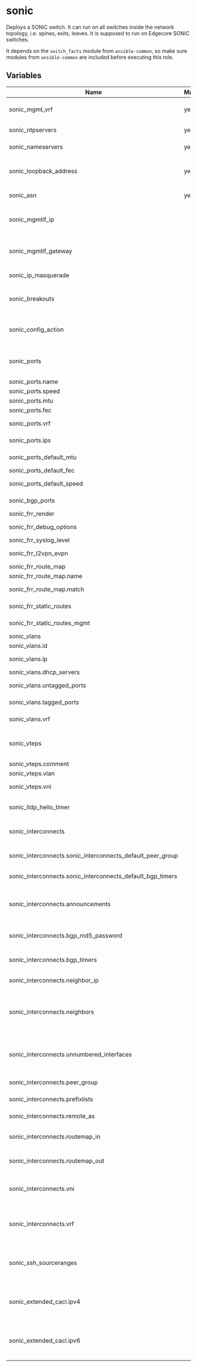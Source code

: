 # sonic

Deploys a SONiC switch. It can run on all switches inside the network topology, i.e. spines, exits, leaves. It is supposed to run on Edgecore SONiC switches.

It depends on the `switch_facts` module from `ansible-common`, so make sure modules from `ansible-common` are included before executing this role.

## Variables

| Name                                                       | Mandatory | Description                                                                                                          |
| ---------------------------------------------------------- | --------- | -------------------------------------------------------------------------------------------------------------------- |
| sonic_mgmt_vrf                                             | yes       | Boolean flag to enable / disable the management vrf on the switch.                                                   |
| sonic_ntpservers                                           | yes       | The time servers to use on the switch.                                                                               |
| sonic_nameservers                                          | yes       | The name servers to use on the switch.                                                                               |
| sonic_loopback_address                                     | yes       | The loopback address use for this router. Is used to identify routers with bgp unnumbered.                           |
| sonic_asn                                                  | yes       | The autonomous system number of the router.                                                                          |
| sonic_mgmtif_ip                                            |           | The fixed IP address of the management interface in `IP/netmask` format. If not given, defaults to DHCP.             |
| sonic_mgmtif_gateway                                       |           | If using a fixed management IP, the default gateway for the management interface.                                    |
| sonic_ip_masquerade                                        |           | Enable ip masquerading on eth0.                                                                                      |
| sonic_breakouts                                            |           | The breakout configuration for ports, e.g. `dict('Ethernet0'='4x25G')`                                               |
| sonic_config_action                                        |           | Either `load` or `reload`. In the latter case all services will be restarted. If not given, defaults to `load`       |
| sonic_ports                                                |           | Configuration for ports (mtu, fec, have highest precedence). These ports will be up by default.                      |
| sonic_ports.name                                           |           | The port name.                                                                                                       |
| sonic_ports.speed                                          |           | Speed of the port.                                                                                                   |
| sonic_ports.mtu                                            |           | MTU of the port.                                                                                                     |
| sonic_ports.fec                                            |           | FEC used for the port.                                                                                               |
| sonic_ports.vrf                                            |           | VRF where the port should bind to.                                                                                   |
| sonic_ports.ips                                            |           | IPs to assign to the interface directly.                                                                             |
| sonic_ports_default_mtu                                    |           | MTU default value for ports                                                                                          |
| sonic_ports_default_fec                                    |           | FEC default value for ports                                                                                          |
| sonic_ports_default_speed                                  |           | Speed default value for ports                                                                                        |
| sonic_bgp_ports                                            |           | Ports for the underlay BGP sessions                                                                                  |
| sonic_frr_render                                           |           | Render the frr config                                                                                                |
| sonic_frr_debug_options                                    |           | Debugging options for FRR.                                                                                           |
| sonic_frr_syslog_level                                     |           | Log level of FRR                                                                                                     |
| sonic_frr_l2vpn_evpn                                       |           | Enable l2vpn evpn as address family.                                                                                 |
| sonic_frr_route_map                                        |           | Configure a route map                                                                                                |
| sonic_frr_route_map.name                                   |           | Name of the route map                                                                                                |
| sonic_frr_route_map.match                                  |           | The matcher of the route map                                                                                         |
| sonic_frr_static_routes                                    |           | Static routes to be injected through FRR.                                                                            |
| sonic_frr_static_routes_mgmt                               |           | Static routes to be injected to the mgmt VRF.                                                                        |
| sonic_vlans                                                |           | VLANs to configure.                                                                                                  |
| sonic_vlans.id                                             |           | The VLAN ID.                                                                                                         |
| sonic_vlans.ip                                             |           | The IP of the SVI of this VLAN.                                                                                      |
| sonic_vlans.dhcp_servers                                   |           | DHCP servers to relay to.                                                                                            |
| sonic_vlans.untagged_ports                                 |           | Array of untagged ports to bind to this VLAN.                                                                        |
| sonic_vlans.tagged_ports                                   |           | Array of tagged ports to bind to this VLAN.                                                                          |
| sonic_vlans.vrf                                            |           | The VRF to bind the VLANs SVI to.                                                                                    |
| sonic_vteps                                                |           | VTEPs to configure. If defined FRR will automatically advertise all VNIs.                                            |
| sonic_vteps.comment                                        |           | Description for the VTEP.                                                                                            |
| sonic_vteps.vlan                                           |           | The local VLAN interface.                                                                                            |
| sonic_vteps.vni                                            |           | The global VNI within the CLOS topology.                                                                             |
| sonic_lldp_hello_timer                                     |           | Interval for the lldp daemon on the switch to send hello to neighbors                                                |
| sonic_interconnects                                        |           | Configure connections to other BGP parties (e.g. Internet or MPLS routers)                                           |
| sonic_interconnects.sonic_interconnects_default_peer_group |           | The default peer-group name where to put connecting parties.                                                         |
| sonic_interconnects.sonic_interconnects_default_bgp_timers |           | Default bgp timers for connecting parties.                                                                           |
| sonic_interconnects.announcements                          |           | BGP announcements to the connecting parties. (e.g. a static network announcement `network w.x.y.z/24`)               |
| sonic_interconnects.bgp_md5_password                       |           | Use a MD5 password for the BGP session with the remote party.                                                        |
| sonic_interconnects.bgp_timers                             |           | Use specific BGP timer values for the BGP session with the remote party.                                             |
| sonic_interconnects.neighbor_ip                            |           | Connect to this BGP neighbors IP.                                                                                    |
| sonic_interconnects.neighbors                              |           | Connect to this BGP neighbors - supports multiple neighbors and also BGP unnumbered by giving `Ethernet0 interface`. |
| sonic_interconnects.unnumbered_interfaces                  |           | Connect with BGP unnumbered on these interfaces - also sets IPv6 options to make unnumbered work right.              |
| sonic_interconnects.peer_group                             |           | Put the neighbor in this peer group.                                                                                 |
| sonic_interconnects.prefixlists                            |           | BGP prefix lists to configure.                                                                                       |
| sonic_interconnects.remote_as                              |           | The AS of the BGP neighbor.                                                                                          |
| sonic_interconnects.routemap_in                            |           | Apply an incoming routemap for this BGP session.                                                                     |
| sonic_interconnects.routemap_out                           |           | Apply an outgoing routemap for this BGP session.                                                                     |
| sonic_interconnects.vni                                    |           | This BGP session will connect the specified VNI within the CLOS topology with the given peer.                        |
| sonic_interconnects.vrf                                    |           | Use a dedicated BGP session fenced with an VRF for this connection. Also it declares the virtual network as layer-3. |
| sonic_ssh_sourceranges                                     |           | The source ranges from which the switch should be reachable over SSH on its prod (non-management) addresses          |
| sonic_extended_cacl.ipv4                                   |           | Iptables ipv4 rules that should be added as extended Control Plane ACLs (Edgecore Sonic specific feature)            |
| sonic_extended_cacl.ipv6                                   |           | Iptables ipv6 rules that should be added as extended Control Plane ACLs (Edgecore Sonic specific feature)            |
